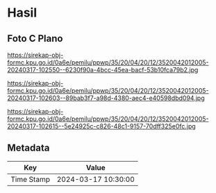 # Hasil

## Foto C Plano

https://sirekap-obj-formc.kpu.go.id/0a6e/pemilu/ppwp/35/20/04/20/12/3520042012005-20240317-102550--6230f90a-4bcc-45ea-bacf-53b10fca79b2.jpg

https://sirekap-obj-formc.kpu.go.id/0a6e/pemilu/ppwp/35/20/04/20/12/3520042012005-20240317-102603--89bab3f7-a98d-4380-aec4-e40598dbd094.jpg

https://sirekap-obj-formc.kpu.go.id/0a6e/pemilu/ppwp/35/20/04/20/12/3520042012005-20240317-102615--5e24925c-c826-48c1-9157-70dff325e0fc.jpg


## Metadata

| Key        | Value               |
| ---------- | ------------------- |
| Time Stamp | 2024-03-17 10:30:00 |



